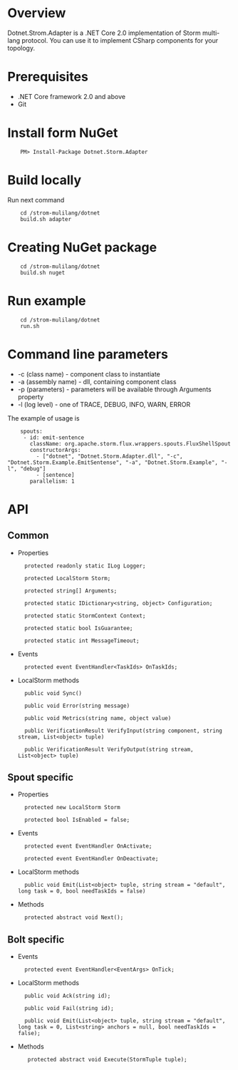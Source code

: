 Overview
========
Dotnet.Strom.Adapter is a .NET Core 2.0 implementation of Storm multi-lang protocol. You can use it to implement CSharp components for your topology. 

Prerequisites
========
 
* .NET Core framework 2.0 and above
* Git

Install form NuGet
========
		PM> Install-Package Dotnet.Storm.Adapter

Build locally
========
Run next command

		cd /strom-mulilang/dotnet
		build.sh adapter

Creating NuGet package
========

		cd /strom-mulilang/dotnet
		build.sh nuget

Run example
========

		cd /strom-mulilang/dotnet
		run.sh

Command line parameters
========

* -c (class name) - component class to instantiate
* -a (assembly name) - dll, containing component class
* -p (parameters) - parameters will be available through Arguments property
* -l (log level) - one of TRACE, DEBUG, INFO, WARN, ERROR

The example of usage is 

		spouts:
		 - id: emit-sentence
		   className: org.apache.storm.flux.wrappers.spouts.FluxShellSpout
		   constructorArgs:
		     - ["dotnet", "Dotnet.Storm.Adapter.dll", "-c", "Dotnet.Storm.Example.EmitSentense", "-a", "Dotnet.Storm.Example", "-l", "debug"]
		     - [sentence]
		   parallelism: 1

API
========

## Common

- Properties

        protected readonly static ILog Logger;

        protected LocalStorm Storm;

        protected string[] Arguments;

        protected static IDictionary<string, object> Configuration;

        protected static StormContext Context;

        protected static bool IsGuarantee;

        protected static int MessageTimeout;
        
- Events

        protected event EventHandler<TaskIds> OnTaskIds;

- LocalStorm methods

        public void Sync()

        public void Error(string message)

        public void Metrics(string name, object value)

        public VerificationResult VerifyInput(string component, string stream, List<object> tuple)

        public VerificationResult VerifyOutput(string stream, List<object> tuple)
            
## Spout specific
- Properties

        protected new LocalStorm Storm

        protected bool IsEnabled = false;

- Events

        protected event EventHandler OnActivate;

        protected event EventHandler OnDeactivate;

- LocalStorm methods

        public void Emit(List<object> tuple, string stream = "default", long task = 0, bool needTaskIds = false)

- Methods

        protected abstract void Next();

## Bolt specific
- Events

        protected event EventHandler<EventArgs> OnTick;

- LocalStorm methods

        public void Ack(string id);

        public void Fail(string id);

        public void Emit(List<object> tuple, string stream = "default", long task = 0, List<string> anchors = null, bool needTaskIds = false);

- Methods

         protected abstract void Execute(StormTuple tuple);